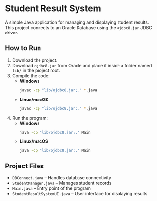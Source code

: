 # Student Result System

A simple Java application for managing and displaying student results.  
This project connects to an Oracle Database using the `ojdbc8.jar` JDBC driver.

## How to Run
1. Download the project.
2. Download `ojdbc8.jar` from Oracle and place it inside a folder named `lib/` in the project root.
3. Compile the code:
   - **Windows**  
     ```bash
     javac -cp "lib/ojdbc8.jar;." *.java
     ```
   - **Linux/macOS**  
     ```bash
     javac -cp "lib/ojdbc8.jar:." *.java
     ```
4. Run the program:
   - **Windows**  
     ```bash
     java -cp "lib/ojdbc8.jar;." Main
     ```
   - **Linux/macOS**  
     ```bash
     java -cp "lib/ojdbc8.jar:." Main
     ```

## Project Files
- `DBConnect.java` – Handles database connectivity  
- `StudentManager.java` – Manages student records  
- `Main.java` – Entry point of the program  
- `StudentResultSystemUI.java` – User interface for displaying results
